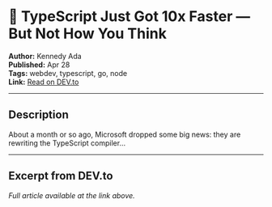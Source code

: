 # 🚀 TypeScript Just Got 10x Faster — But Not How You Think

**Author:** Kennedy Ada  
**Published:** Apr 28  
**Tags:** webdev, typescript, go, node  
**Link:** [Read on DEV.to](https://dev.to/adaken4/typescript-just-got-10x-faster-but-not-how-you-think-4kmh)

---

## Description
About a month or so ago, Microsoft dropped some big news: they are rewriting the TypeScript compiler...

---

## Excerpt from DEV.to
*Full article available at the link above.*

